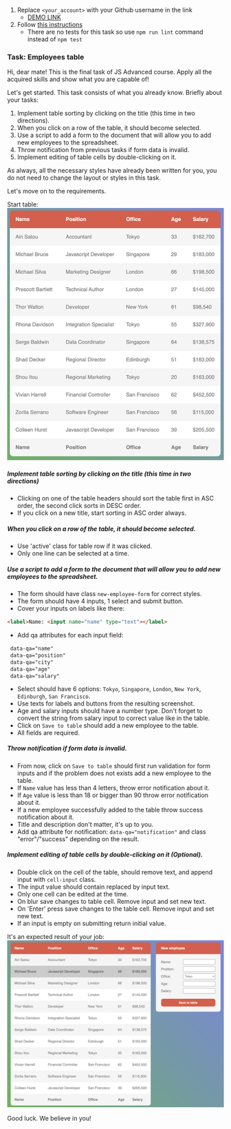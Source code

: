 1. Replace `<your_account>` with your Github username in the link
    - [DEMO LINK](https://<your_account>.github.io/js_employees_table_DOM/)
2. Follow [this instructions](https://mate-academy.github.io/layout_task-guideline/)
    - There are no tests for this task so use `npm run lint` command instead of `npm test` 

### Task: Employees table

Hi, dear mate!
This is the final task of JS Advanced course. Apply all the acquired skills and show what you are capable of!

Let's get started. This task consists of what you already know.
Briefly about your tasks:
1. Implement table sorting by clicking on the title (this time in two directions).
2. When you click on a row of the table, it should become selected.
3. Use a script to add a form to the document that will allow you to add new employees to the spreadsheet.
4. Throw notification from previous tasks if form data is invalid.
5. Implement editing of table cells by double-clicking on it.

As always, all the necessary styles have already been written for you, you do not need to change the layout or styles in this task.

Let's move on to the requirements.

Start table:
![Preview](./src/images/preview.png)

##### Implement table sorting by clicking on the title (this time in two directions)
- Clicking on one of the table headers should sort the table first in ASC order, the second click sorts in DESC order.
- If you click on a new title, start sorting in ASC order always.

##### When you click on a row of the table, it should become selected.
- Use 'active' class for table row if it was clicked.
- Only one line can be selected at a time.

##### Use a script to add a form to the document that will allow you to add new employees to the spreadsheet.
- The form should have class `new-employee-form` for correct styles.
- The form should have 4 inputs, 1 select and submit button.
- Cover your inputs on labels like there:
```html
<label>Name: <input name="name" type="text"></label>
```
- Add qa attributes for each input field:
```
 data-qa="name" 
 data-qa="position" 
 data-qa="city" 
 data-qa="age" 
 data-qa="salary" 
```
- Select should have 6 options: `Tokyo`, `Singapore`, `London`, `New York`, `Edinburgh`, `San Francisco`.
- Use texts for labels and buttons from the resulting screenshot.
- Age and salary inputs should have a number type. Don't forget to convert the string from salary input to correct value like in the table.
- Click on `Save to table` should add a new employee to the table.
- All fields are required.

##### Throw notification if form data is invalid.
- From now, click on `Save to table` should first run validation for form inputs and if the problem does not exists add a new employee to the table.
- If `Name` value has less than 4 letters, throw error notification about it.
- If `Age` value is less than 18 or bigger than 90 throw error notification about it.
- If a new employee successfully added to the table throw success notification about it.
- Title and description don't matter, it's up to you.
- Add qa attribute for notification: `data-qa="notification"` and class "error"/"success" depending on the result.

##### Implement editing of table cells by double-clicking on it (Optional). 
- Double click on the cell of the table, should remove text, and append input with `cell-input` class.
- The input value should contain replaced by input text.
- Only one cell can be edited at the time.
- On blur save changes to table cell. Remove input and set new text.
- On 'Enter' press save changes to the table cell. Remove input and set new text.
- If an input is empty on submitting return initial value.

It's an expected result of your job:
![Result](./src/images/result.png)

Good luck. We believe in you!
